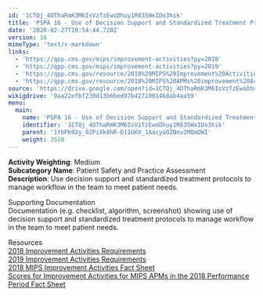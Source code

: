 ```yaml
---
id: '1CTQj_4OThaRmK3M6IsVzTzEwoDhuy1R635WxIDo3hik'
title: 'PSPA 16 - Use of Decision Support and Standardized Treatment Protocols'
date: '2020-02-27T20:54:44.720Z'
version: 16
mimeType: 'text/x-markdown'
links:
  - 'https://qpp.cms.gov/mips/improvement-activities?py=2018'
  - 'https://qpp.cms.gov/mips/improvement-activities?py=2019'
  - 'https://qpp.cms.gov/resource/2018%20MIPS%20Improvement%20Activities%20Fact%20Sheet'
  - 'https://qpp.cms.gov/resource/2018%20MIPS%20APMs%20improvement%20Activities%20scores%20fact%20sheet'
source: 'https://drive.google.com/open?id=1CTQj_4OThaRmK3M6IsVzTzEwoDhuy1R635WxIDo3hik'
wikigdrive: '9aa22efbf239d13b6bed97b4271001468ab4aa59'
menu:
  main:
    name: 'PSPA 16 - Use of Decision Support and Standardized Treatment Protocols'
    identifier: '1CTQj_4OThaRmK3M6IsVzTzEwoDhuy1R635WxIDo3hik'
    parent: '1YbPb92y_0ZPiXk8hR-D11GKV_1AacyaOZNnv2MQmDWI'
    weight: 3550
---
```





**Activity Weighting**: Medium  
**Subcategory Name**: Patient Safety and Practice Assessment  
**Description**: Use decision support and standardized treatment protocols to manage workflow in the team to meet patient needs.




Supporting Documentation  
Documentation (e.g. checklist, algorithm, screenshot) showing use of decision support and standardized treatment protocols to manage workflow in the team to meet patient needs.




Resources  
[2018 Improvement Activities Requirements](https://qpp.cms.gov/mips/improvement-activities?py=2018)  
[2019 Improvement Activities Requirements](https://qpp.cms.gov/mips/improvement-activities?py=2019)  
[2018 MIPS Improvement Activities Fact Sheet](https://qpp.cms.gov/resource/2018%20MIPS%20Improvement%20Activities%20Fact%20Sheet)  
[Scores for Improvement Activities for MIPS APMs in the 2018 Performance Period Fact Sheet](https://qpp.cms.gov/resource/2018%20MIPS%20APMs%20improvement%20Activities%20scores%20fact%20sheet)
